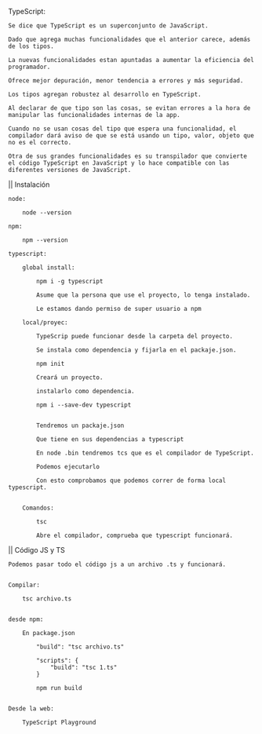 TypeScript: 

	Se dice que TypeScript es un superconjunto de JavaScript. 

	Dado que agrega muchas funcionalidades que el anterior carece, además de los tipos. 

	La nuevas funcionalidades estan apuntadas a aumentar la eficiencia del programador. 

	Ofrece mejor depuración, menor tendencia a errores y más seguridad. 

	Los tipos agregan robustez al desarrollo en TypeScript. 

	Al declarar de que tipo son las cosas, se evitan errores a la hora de manipular las funcionalidades internas de la app. 

	Cuando no se usan cosas del tipo que espera una funcionalidad, el compilador dará aviso de que se está usando un tipo, valor, objeto que no es el correcto. 

	Otra de sus grandes funcionalidades es su transpilador que convierte el código TypeScript en JavaScript y lo hace compatible con las diferentes versiones de JavaScript. 



|| Instalación

	node: 

		node --version

	npm: 

		npm --version

	typescript: 

		global install: 

			npm i -g typescript

			Asume que la persona que use el proyecto, lo tenga instalado. 

			Le estamos dando permiso de super usuario a npm 

		local/proyec: 

			TypeScrip puede funcionar desde la carpeta del proyecto. 

			Se instala como dependencia y fijarla en el packaje.json. 

			npm init 

			Creará un proyecto. 

			instalarlo como dependencia. 

			npm i --save-dev typescript 


			Tendremos un packaje.json 

			Que tiene en sus dependencias a typescript

			En node .bin tendremos tcs que es el compilador de TypeScript. 

			Podemos ejecutarlo

			Con esto comprobamos que podemos correr de forma local typescript. 


		Comandos: 

			tsc 

			Abre el compilador, comprueba que typescript funcionará.  



|| Código JS y TS

	Podemos pasar todo el código js a un archivo .ts y funcionará. 


	Compilar: 

		tsc archivo.ts


	desde npm: 

		En package.json 

			"build": "tsc archivo.ts" 

			"scripts": {
    			"build": "tsc 1.ts"
    		}

    		npm run build


    Desde la web: 

    	TypeScript Playground



    	
